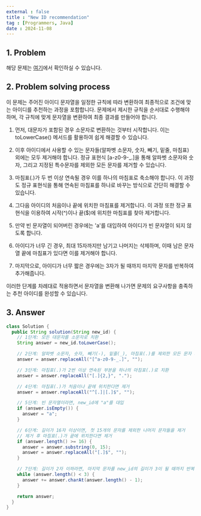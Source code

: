 ```yaml
---
external : false
title : "New ID recommendation"
tag : [Programmers, Java]
date : 2024-11-08
---
```


## 1. Problem

해당 문제는 [여기](https://school.programmers.co.kr/learn/courses/30/lessons/72410)에서 확인하실 수 있습니다.

## 2. Problem solving process

이 문제는 주어진 아이디 문자열을 일정한 규칙에 따라 변환하여 최종적으로 조건에 맞는 아이디를 추천하는 과정을 포함합니다. 문제에서 제시한 규칙을 순서대로 수행해야 하며, 각 규칙에 맞게 문자열을 변환하여 최종 결과를 만들어야 합니다.

1. 먼저, 대문자가 포함된 경우 소문자로 변환하는 것부터 시작합니다. 이는 toLowerCase() 메서드를 활용하여 쉽게 해결할 수 있습니다.

2. 이후 아이디에서 사용할 수 있는 문자들(알파벳 소문자, 숫자, 빼기, 밑줄, 마침표) 외에는 모두 제거해야 합니다. 정규 표현식 [a-z0-9-_.]을 통해 알파벳 소문자와 숫자, 그리고 지정된 특수문자를 제외한 모든 문자를 제거할 수 있습니다.

3. 마침표(.)가 두 번 이상 연속될 경우 이를 하나의 마침표로 축소해야 합니다. 이 과정도 정규 표현식을 통해 연속된 마침표를 하나로 바꾸는 방식으로 간단히 해결할 수 있습니다.

4. 그다음 아이디의 처음이나 끝에 위치한 마침표를 제거합니다. 이 과정 또한 정규 표현식을 이용하여 시작(^)이나 끝($)에 위치한 마침표를 찾아 제거합니다.

5. 만약 빈 문자열이 되어버린 경우에는 'a'를 대입하여 아이디가 빈 문자열이 되지 않도록 합니다.

6. 아이디가 너무 긴 경우, 최대 15자까지만 남기고 나머지는 삭제하며, 이때 남은 문자열 끝에 마침표가 있다면 이를 제거해야 합니다.

7. 마지막으로, 아이디가 너무 짧은 경우에는 3자가 될 때까지 마지막 문자를 반복하여 추가해줍니다.

이러한 단계를 차례대로 적용하면서 문자열을 변환해 나가면 문제의 요구사항을 충족하는 추천 아이디를 완성할 수 있습니다.

## 3. Answer

```java
class Solution {
  public String solution(String new_id) {
    // 1단계: 모든 대문자를 소문자로 치환
    String answer = new_id.toLowerCase();

    // 2단계: 알파벳 소문자, 숫자, 빼기(-), 밑줄(_), 마침표(.)를 제외한 모든 문자 제거
    answer = answer.replaceAll("[^a-z0-9-_.]", "");

    // 3단계: 마침표(.)가 2번 이상 연속된 부분을 하나의 마침표(.)로 치환
    answer = answer.replaceAll("[.]{2,}", ".");

    // 4단계: 마침표(.)가 처음이나 끝에 위치한다면 제거
    answer = answer.replaceAll("^[.]|[.]$", "");

    // 5단계: 빈 문자열이라면, new_id에 "a"를 대입
    if (answer.isEmpty()) {
      answer = "a";
    }

    // 6단계: 길이가 16자 이상이면, 첫 15개의 문자를 제외한 나머지 문자들을 제거
    // 제거 후 마침표(.)가 끝에 위치한다면 제거
    if (answer.length() >= 16) {
      answer = answer.substring(0, 15);
      answer = answer.replaceAll("[.]$", "");
    }

    // 7단계: 길이가 2자 이하라면, 마지막 문자를 new_id의 길이가 3이 될 때까지 반복해서 끝에 붙임
    while (answer.length() < 3) {
      answer += answer.charAt(answer.length() - 1);
    }

    return answer;
  }
}
```
